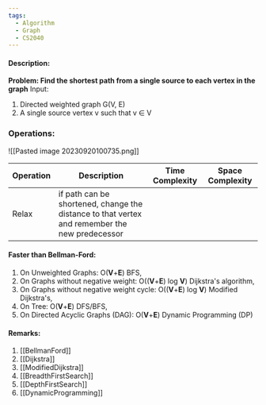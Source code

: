 ```yaml
---
tags:
  - Algorithm
  - Graph
  - CS2040
---
```

#### Description:
**Problem: Find the shortest path from a single source to each vertex in the graph**
Input: 
1. Directed weighted graph G(V, E)
2. A single source vertex v such that v ∈ V

### Operations:
![[Pasted image 20230920100735.png]]

| Operation | Description                                                                                   | Time Complexity | Space Complexity |
| --------- | --------------------------------------------------------------------------------------------- | --------------- | ---------------- |
| Relax     | if path can be shortened, change the distance to that vertex and remember the new predecessor |                 |                  |

#### Faster than Bellman-Ford:
1. On Unweighted Graphs: O(**V**+**E**) BFS,
2. On Graphs without negative weight: O((**V**+**E**) log **V**) Dijkstra's algorithm,
3. On Graphs without negative weight cycle: O((**V**+**E**) log **V**) Modified Dijkstra's,
4. On Tree: O(**V**+**E**) DFS/BFS,
5. On Directed Acyclic Graphs (DAG): O(**V**+**E**) Dynamic Programming (DP)
#### Remarks:
1. [[BellmanFord]]
2. [[Dijkstra]]
3. [[ModifiedDijkstra]]
4. [[BreadthFirstSearch]]
5. [[DepthFirstSearch]]
6. [[DynamicProgramming]]
